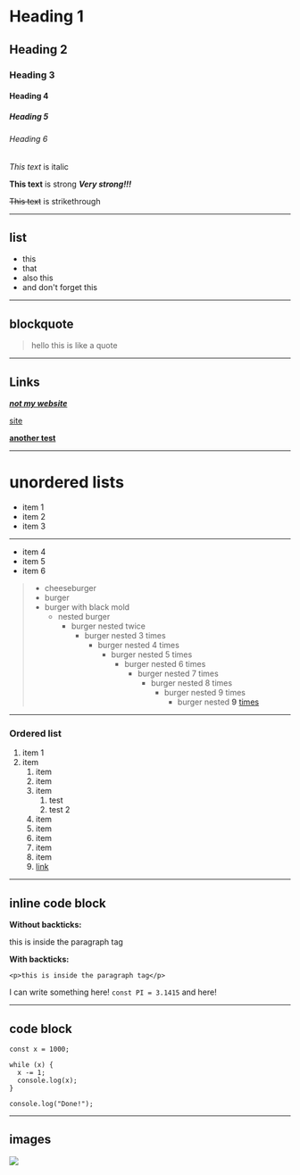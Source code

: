 <!-- hello this is a comment -->

# Heading 1

## Heading 2

### Heading 3

#### Heading 4

##### Heading 5

###### Heading 6

_This text_ is italic

**This text** is strong
**_Very strong!!!_**

~~This text~~ is strikethrough

---

<!-- horizontal rules -->

## list

- this
- that
- also this
- and don't forget this

---

## blockquote

> hello
> this is like a quote

---

## Links

[**_not my website_**](https://google.com "this is actually google.com")

[site](https://google.com "I do not own the domain google.com")

[**another test**](https://youtube.com "i watch videos sometimes there")

---

# unordered lists

- item 1
- item 2
- item 3

---

- item 4
- item 5
- item 6

> - cheeseburger
> - burger
> - burger with black mold
>   - nested burger
>     - burger nested twice
>       - burger nested 3 times
>         - burger nested 4 times
>           - burger nested 5 times
>             - burger nested 6 times
>               - burger nested 7 times
>                 - burger nested 8 times
>                   - burger nested 9 times
>                     - burger nested **9** [times](https://latimes.com)

---

<!-- ordered list -->

### Ordered list

1. item 1
1. item
   1. item
   1. item
   1. item
      1. test
      1. test 2
   1. item
   1. item
   1. item
   1. item
   1. item
   1. [link](https://google.com "this is the official google website")

---

## inline code block

**Without backticks:**

<p>this is inside the paragraph tag</p>

**With backticks:**

`<p>this is inside the paragraph tag</p>`

I can write something here! `const PI = 3.1415` and here!

---

## code block

```
const x = 1000;

while (x) {
  x -= 1;
  console.log(x);
}

console.log("Done!");
```

---

## images

![](https://markdown-here.com/img/icon256.png)
